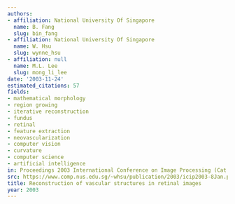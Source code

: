 ```yaml
---
authors:
- affiliation: National University Of Singapore
  name: B. Fang
  slug: bin_fang
- affiliation: National University Of Singapore
  name: W. Hsu
  slug: wynne_hsu
- affiliation: null
  name: M.L. Lee
  slug: mong_li_lee
date: '2003-11-24'
estimated_citations: 57
fields:
- mathematical morphology
- region growing
- iterative reconstruction
- fundus
- retinal
- feature extraction
- neovascularization
- computer vision
- curvature
- computer science
- artificial intelligence
in: Proceedings 2003 International Conference on Image Processing (Cat. No.03CH37429)
src: https://www.comp.nus.edu.sg/~whsu/publication/2003/icip2003-8Jan.pdf
title: Reconstruction of vascular structures in retinal images
year: 2003
---
```

